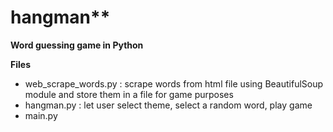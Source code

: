 # hangman**
**Word guessing game in Python**

**Files**
- web_scrape_words.py : scrape words from html file using BeautifulSoup module and store them in a file for game purposes
- hangman.py : let user select theme, select a random word, play game
- main.py

